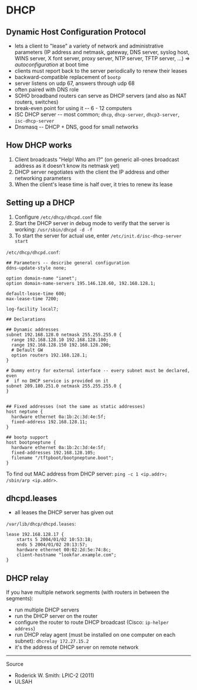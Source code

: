 # DHCP

## Dynamic Host Configuration Protocol

* lets a client to "lease" a variety of network and administrative parameters (IP address and netmask, gateway, DNS server, syslog host, WINS server, X font server, proxy server, NTP server, TFTP server, ...) => *autoconfiguration* at boot time
* clients must report back to the server periodically to renew their leases
* backward-compatible replacement of `bootp`
* server listens on udp 67, answers through udp 68
* often paired with DNS role
* SOHO broadband routers can serve as DHCP servers (and also as NAT routers, switches)
* break-even point for using it -- 6 - 12 computers
* ISC DHCP server -- most common; `dhcp`, `dhcp-server`, `dhcp3-server`, `isc-dhcp-server`
* Dnsmasq -- DHCP + DNS, good for small networks

## How DHCP works

1. Client broadcasts "Help! Who am I?" (on generic all-ones broadcast address as it doesn't know its netmask yet)
2. DHCP server negotiates with the client the IP address and other networking parameters
3. When the client's lease time is half over, it tries to renew its lease

## Setting up a DHCP

1. Configure `/etc/dhcp/dhcpd.conf` file
1. Start the DHCP server in debug mode to verify that the server is working: `/usr/sbin/dhcpd -d -f`
1. To start the server for actual use, enter `/etc/init.d/isc-dhcp-server start`

`/etc/dhcp/dhcpd.conf`:

    ## Parameters -- describe general configuration
    ddns-update-style none;

    option domain-name "ianet";
    option domain-name-servers 195.146.128.60, 192.168.128.1;

    default-lease-time 600;
    max-lease-time 7200;

    log-facility local7;

    ## Declarations

    ## Dynamic addresses
    subnet 192.168.128.0 netmask 255.255.255.0 {
      range 192.168.128.10 192.168.128.100;
      range 192.168.128.150 192.168.128.200;
      # Default GW
      option routers 192.168.128.1;
    }

    # Dummy entry for external interface -- every subnet must be declared, even
    #  if no DHCP service is provided on it    
    subnet 209.180.251.0 netmask 255.255.255.0 {
    }


    ## Fixed addresses (not the same as static addresses)
    host neptune {
      hardware ethernet 0a:1b:2c:3d:4e:5f;
      fixed-address 192.168.128.11;
    }

    ## bootp support
    host bootpneptune {
      hardware ethernet 0a:1b:2c:3d:4e:5f;
      fixed-addresses 192.168.128.105;
      filename "/tftpboot/bootpneptune.boot";
    }

To find out MAC address from DHCP server: `ping -c 1 <ip.addr>; /sbin/arp <ip.addr>`.

## dhcpd.leases

* all leases the DHCP server has given out

`/var/lib/dhcp/dhcpd.leases`:

    lease 192.168.128.17 {
        starts 5 2004/01/02 10:53:18;
        ends 5 2004/01/02 20:13:57;
        hardware ethernet 00:02:2d:5e:74:8c;
        client-hostname "lookfar.example.com";
    }

## DHCP relay

If you have multiple network segments (with routers in between the segments):

* run multiple DHCP servers
* run the DHCP server on the router
* configure the router to route DHCP broadcast (Cisco: `ip-helper address`)
* run DHCP relay agent (must be installed on one computer on each subnet): `dhcrelay 172.27.15.2`
 * it's the address of DHCP server on remote network

---

Source

* Roderick W. Smith: LPIC-2 (2011)
* ULSAH
